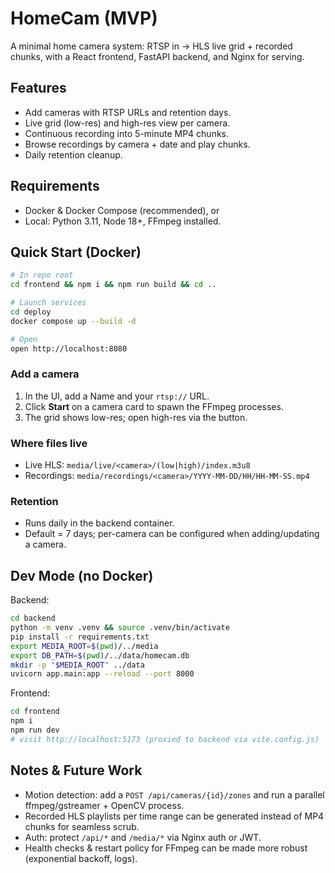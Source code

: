 # HomeCam (MVP)

A minimal home camera system: RTSP in → HLS live grid + recorded chunks, with a React frontend, FastAPI backend, and Nginx for serving.

## Features
- Add cameras with RTSP URLs and retention days.
- Live grid (low-res) and high-res view per camera.
- Continuous recording into 5-minute MP4 chunks.
- Browse recordings by camera + date and play chunks.
- Daily retention cleanup.

## Requirements
- Docker & Docker Compose (recommended), or
- Local: Python 3.11, Node 18+, FFmpeg installed.

## Quick Start (Docker)

```bash
# In repo root
cd frontend && npm i && npm run build && cd ..

# Launch services
cd deploy
docker compose up --build -d

# Open
open http://localhost:8080
````

### Add a camera

1. In the UI, add a Name and your `rtsp://` URL.
2. Click **Start** on a camera card to spawn the FFmpeg processes.
3. The grid shows low-res; open high-res via the button.

### Where files live

* Live HLS: `media/live/<camera>/(low|high)/index.m3u8`
* Recordings: `media/recordings/<camera>/YYYY-MM-DD/HH/HH-MM-SS.mp4`

### Retention

* Runs daily in the backend container.
* Default = 7 days; per-camera can be configured when adding/updating a camera.

## Dev Mode (no Docker)

Backend:

```bash
cd backend
python -m venv .venv && source .venv/bin/activate
pip install -r requirements.txt
export MEDIA_ROOT=$(pwd)/../media
export DB_PATH=$(pwd)/../data/homecam.db
mkdir -p "$MEDIA_ROOT" ../data
uvicorn app.main:app --reload --port 8000
```

Frontend:

```bash
cd frontend
npm i
npm run dev
# visit http://localhost:5173 (proxied to backend via vite.config.js)
```

## Notes & Future Work

* Motion detection: add a `POST /api/cameras/{id}/zones` and run a parallel ffmpeg/gstreamer + OpenCV process.
* Recorded HLS playlists per time range can be generated instead of MP4 chunks for seamless scrub.
* Auth: protect `/api/*` and `/media/*` via Nginx auth or JWT.
* Health checks & restart policy for FFmpeg can be made more robust (exponential backoff, logs).

```
